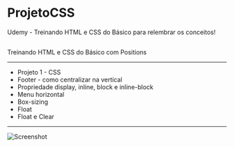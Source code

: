 # ProjetoCSS
Udemy - Treinando HTML e CSS do Básico para relembrar os conceitos!
##
Treinando HTML e CSS do Básico com Positions <hr>

<ul>
<li>Projeto 1 - CSS</li>
<li>Footer - como centralizar na vertical</li>
<li>Propriedade display, inline, block e inline-block</li>
<li>Menu horizontal</li>
<li>Box-sizing</li>
<li>Float</li>
<li>Float e Clear</li>
</ul><hr>

![Screenshot](https://user-images.githubusercontent.com/97696243/189773445-1584e419-066b-4425-8c35-0ff0b4d80966.png)
